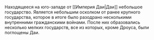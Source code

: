 Находящееся на юго-западе от [[Империя Даи|Даи]] небольшое государство. Является небольшим осколком от ранее крупного государства, которое в итоге было разодрано несколькими внутренними гражданскими войнами. После них образовались несколько мелких государств, все из которых, кроме Дроуса, были поглощены Даи.
